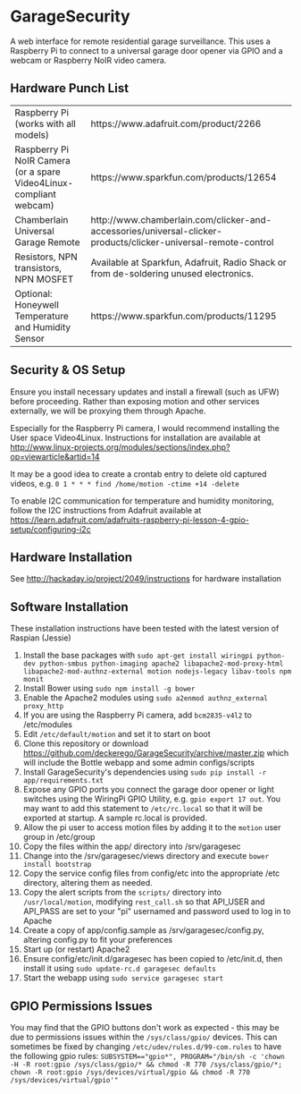 GarageSecurity
==============

A web interface for remote residential garage surveillance. This uses a Raspberry Pi to connect to a universal garage door opener via GPIO and a webcam or Raspberry NoIR video camera.

Hardware Punch List
-------------------

<table>
  <tr>
    <td>Raspberry Pi (works with all models)</td>
    <td>https://www.adafruit.com/product/2266</td>
  </tr>
  <tr>
    <td>Raspberry Pi NoIR Camera (or a spare Video4Linux-compliant webcam)</td>
    <td>https://www.sparkfun.com/products/12654</td>
  </tr>
  <tr>
    <td>Chamberlain Universal Garage Remote</td>
    <td>http://www.chamberlain.com/clicker-and-accessories/universal-clicker-products/clicker-universal-remote-control</td>
  </tr>
  <tr>
    <td>Resistors, NPN transistors, NPN MOSFET</td>
    <td>Available at Sparkfun, Adafruit, Radio Shack or from de-soldering unused electronics.</td>
  </tr>
  <tr>
    <td>Optional: Honeywell Temperature and Humidity Sensor</td>
    <td>https://www.sparkfun.com/products/11295</td>
  </tr>
</table>

Security & OS Setup
-------------------

Ensure you install necessary updates and install a firewall (such as UFW) before proceeding. Rather than exposing motion and other services externally, we will be proxying them through Apache.

Especially for the Raspberry Pi camera, I would recommend installing the User space Video4Linux. Instructions for installation are available at http://www.linux-projects.org/modules/sections/index.php?op=viewarticle&artid=14

It may be a good idea to create a crontab entry to delete old captured videos, e.g. `0 1 * * * find /home/motion -ctime +14 -delete`

To enable I2C communication for temperature and humidity monitoring, follow the I2C instructions from Adafruit available at https://learn.adafruit.com/adafruits-raspberry-pi-lesson-4-gpio-setup/configuring-i2c

Hardware Installation
---------------------

See http://hackaday.io/project/2049/instructions for hardware installation

Software Installation
---------------------

These installation instructions have been tested with the latest version of Raspian (Jessie)

1. Install the base packages with `sudo apt-get install wiringpi python-dev python-smbus python-imaging apache2 libapache2-mod-proxy-html libapache2-mod-authnz-external motion nodejs-legacy libav-tools npm monit`
2. Install Bower using `sudo npm install -g bower`
3. Enable the Apache2 modules using `sudo a2enmod authnz_external proxy_http`
4. If you are using the Raspberry Pi camera, add `bcm2835-v4l2` to /etc/modules
5. Edit `/etc/default/motion` and set it to start on boot
6. Clone this repository or download https://github.com/deckerego/GarageSecurity/archive/master.zip which will include the Bottle webapp and some admin configs/scripts
7. Install GarageSecurity's dependencies using `sudo pip install -r app/requirements.txt`
8. Expose any GPIO ports you connect the garage door opener or light switches using the WiringPi GPIO Utility, e.g. `gpio export 17 out`. You may want to add this statement to `/etc/rc.local` so that it will be exported at startup. A sample rc.local is provided.
9. Allow the pi user to access motion files by adding it to the `motion` user group in /etc/group
10. Copy the files within the app/ directory into /srv/garagesec
11. Change into the /srv/garagesec/views directory and execute `bower install bootstrap`
12. Copy the service config files from config/etc into the appropriate /etc directory, altering them as needed.
13. Copy the alert scripts from the `scripts/` directory into `/usr/local/motion`, modifying `rest_call.sh` so that API_USER and API_PASS are set to your "pi" usernamed and password used to log in to Apache
14. Create a copy of app/config.sample as /srv/garagesec/config.py, altering config.py to fit your preferences
15. Start up (or restart) Apache2
16. Ensure config/etc/init.d/garagesec has been copied to /etc/init.d, then install it using `sudo update-rc.d garagesec defaults`
17. Start the webapp using `sudo service garagesec start`


GPIO Permissions Issues
-----------------------
You may find that the GPIO buttons don't work as expected - this may be due to permissions issues within the `/sys/class/gpio/` devices. This can sometimes be fixed by changing `/etc/udev/rules.d/99-com.rules` to have the following gpio rules: `SUBSYSTEM=="gpio*", PROGRAM="/bin/sh -c 'chown -H -R root:gpio /sys/class/gpio/* && chmod -R 770 /sys/class/gpio/*; chown -R root:gpio /sys/devices/virtual/gpio && chmod -R 770 /sys/devices/virtual/gpio'"`
